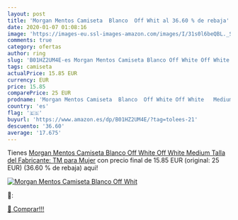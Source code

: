 ```yaml
---
layout: post
title: 'Morgan Mentos Camiseta  Blanco  Off Whit al 36.60 % de rebaja'
date: 2020-01-07 01:08:16
image: 'https://images-eu.ssl-images-amazon.com/images/I/31s0l6beQBL._SL200_.jpg'
comments: true
category: ofertas
author: ring
slug: 'B01HZ2UM4E-es Morgan Mentos Camiseta Blanco Off White Off White Medium...'
tags: camiseta
actualPrice: 15.85 EUR
currency: EUR
price: 15.85
comparePrice: 25 EUR
prodname: 'Morgan Mentos Camiseta  Blanco  Off White Off White   Medium  Talla del Fabricante: TM  para Mujer'
country: 'es'
flag: '🇪🇸'
buyurl: 'https://www.amazon.es/dp/B01HZ2UM4E/?tag=tolees-21'
descuento: '36.60'
average: '17.675'
---
```


Tienes [Morgan Mentos Camiseta  Blanco  Off White Off White   Medium  Talla del Fabricante: TM  para Mujer](https://www.amazon.es/dp/B01HZ2UM4E/?tag=tolees-21) con precio final de  15.85 EUR (original: 25 EUR) (36.60 %  de rebaja) aqui!

[![Morgan Mentos Camiseta  Blanco  Off Whit](https://images-eu.ssl-images-amazon.com/images/I/31s0l6beQBL._SL200_.jpg)](https://www.amazon.es/dp/B01HZ2UM4E/?tag=tolees-21)

🔎:


[🛒 Comprar!!!](https://www.amazon.es/dp/B01HZ2UM4E/?tag=tolees-21)
